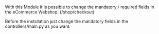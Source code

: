 With this Module it is possible to change the mandatory / required fields in the eCommerce Webshop. (/shop/checkout)

Before the installation just change the mandatory fields in the controllers/main.py as you want.

